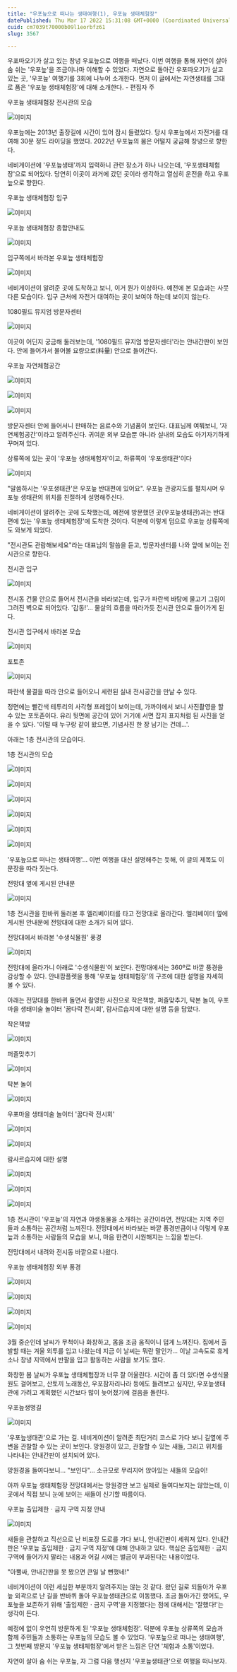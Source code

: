 ```yaml
---
title: "우포늪으로 떠나는 생태여행(1), 우포늪 생태체험장"
datePublished: Thu Mar 17 2022 15:31:08 GMT+0000 (Coordinated Universal Time)
cuid: cm7039t70000b09l1eorbfz61
slug: 3567

---
```



우포따오기가 살고 있는 창녕 우포늪으로 여행을 떠났다. 이번 여행을 통해 자연이 살아 숨 쉬는 '우포늪'을 조금이나마 이해할 수 있었다. 자연으로 돌아간 우포따오기가 살고 있는 곳, '우포늪' 여행기를 3회에 나누어 소개한다. 먼저 이 글에서는 자연생태를 그대로 품은 '우포늪 생태체험장'에 대해 소개한다. - 편집자 주

우포늪 생태체험장 전시관의 모습

![이미지](https://cdn.hashnode.com/res/hashnode/image/upload/v1739254515264/307d1eaf-c437-4167-a389-acdcbb3f47ef.jpeg)

우포늪에는 2013년 출장길에 시간이 있어 잠시 들렸었다. 당시 우포늪에서 자전거를 대여해 30분 정도 라이딩을 했었다. 2022년 우포늪의 봄은 어떨지 궁금해 창녕으로 향한다.

네비게이션에 '우포늪생태'까지 입력하니 관련 장소가 하나 나오는데, '우포생태체험장'으로 되어있다. 당연히 이곳이 과거에 갔던 곳이라 생각하고 열심히 운전을 하고 우포늪으로 향한다.

우포늪 생태체험장 입구

![이미지](https://cdn.hashnode.com/res/hashnode/image/upload/v1739254517285/96a8a45d-d17c-44b5-9000-510b13e01edc.jpeg)

우포늪 생태체험장 종합안내도

![이미지](https://cdn.hashnode.com/res/hashnode/image/upload/v1739254519483/03e75c62-3cc9-43ab-a19c-4dda458b3a06.jpeg)

입구쪽에서 바라본 우포늪 생태체험장

![이미지](https://cdn.hashnode.com/res/hashnode/image/upload/v1739254521456/130f3ec5-c891-41df-aab0-baf5dd1e000f.jpeg)

네비게이션이 알려준 곳에 도착하고 보니, 이거 뭔가 이상하다. 예전에 본 모습과는 사뭇 다른 모습이다. 입구 근처에 자전거 대여하는 곳이 보여야 하는데 보이지 않는다.

1080필드 뮤지엄 방문자센터

![이미지](https://cdn.hashnode.com/res/hashnode/image/upload/v1739254523287/0bc3a3de-dad6-40bf-86a2-85aca0ef3342.jpeg)

이곳이 어딘지 궁금해 둘러보는데, '1080필드 뮤지엄 방문자센터'라는 안내간판이 보인다. 안에 들어가서 물어볼 요량으로(料量) 안으로 들어간다.

우포늪 자연체험공간

![이미지](https://cdn.hashnode.com/res/hashnode/image/upload/v1739254525049/eaa3c5c0-cfe9-4812-9243-519bdee30d59.jpeg)

![이미지](https://cdn.hashnode.com/res/hashnode/image/upload/v1739254526848/30d30f0e-947e-4279-84c2-47486e52232d.jpeg)

![이미지](https://cdn.hashnode.com/res/hashnode/image/upload/v1739254528941/afc14179-42f5-42da-bfc9-76e9b8a7aa55.jpeg)

방문자센터 안에 들어서니 판매하는 음료수와 기념품이 보인다. 대표님께 여쭤보니, '자연체험공간'이라고 알려주신다. 귀여운 외부 모습뿐 아니라 실내의 모습도 아기자기하게 꾸며져 있다.

상류쪽에 있는 곳이 '우포늪 생태체험자'이고, 하류쪽이 '우포생태관'이다

![이미지](https://cdn.hashnode.com/res/hashnode/image/upload/v1739254531386/3eea9c80-c355-4a33-b51d-4022ef8ca9fa.png)

"말씀하시는 '우포생태관'은 우포늪 반대편에 있어요". 우포늪 관광지도를 펼치시며 우포늪 생태관의 위치를 친절하게 설명해주신다.

네비게이션이 알려주는 곳에 도착했는데, 예전에 방문했던 곳(우포늪생태관)과는 반대편에 있는 '우포늪 생태체험장'에 도착한 것이다. 덕분에 이렇게 덤으로 우포늪 상류쪽에도 와보게 되었다.

"전시관도 관람해보세요"라는 대표님의 말씀을 듣고, 방문자센터를 나와 앞에 보이는 전시관으로 향한다.

전시관 입구

![이미지](https://cdn.hashnode.com/res/hashnode/image/upload/v1739254533457/f773ffbb-53c3-479e-8c0c-d994288f9ffe.jpeg)

전시동 건물 안으로 들어서 전시관을 바라보는데, 입구가 파란색 바탕에 물고기 그림이 그려진 벽으로 되어있다. '감동!'... 물살의 흐름을 따라가듯 전시관 안으로 들어가게 된다.

전시관 입구에서 바라본 모습

![이미지](https://cdn.hashnode.com/res/hashnode/image/upload/v1739254535479/90ff21d7-6f6d-4c7a-8bc6-02563b8af096.jpeg)

포토존

![이미지](https://cdn.hashnode.com/res/hashnode/image/upload/v1739254537298/bb9d709a-a9e4-4e03-aa8b-ca040e436320.jpeg)

파란색 물결을 따라 안으로 들어오니 세련된 실내 전시공간을 만날 수 있다.

정면에는 빨간색 테투리의 사각형 프레임이 보이는데, 가까이에서 보니 사진촬영을 할 수 있는 포토존이다. 유리 뒷면에 공간이 있어 거기에 서면 잡지 표지처럼 된 사진을 얻을 수 있다. '이럴 때 누구랑 같이 왔으면, 기념사진 한 장 남기는 건데...'.

아래는 1층 전시관의 모습이다.

1층 전시관의 모습

![이미지](https://cdn.hashnode.com/res/hashnode/image/upload/v1739254539112/4358f57e-2d2b-49f2-ac30-1d5d4b7e6bd8.jpeg)

![이미지](https://cdn.hashnode.com/res/hashnode/image/upload/v1739254541310/693bcc27-5d84-4b1e-9676-77fee1403434.jpeg)

![이미지](https://cdn.hashnode.com/res/hashnode/image/upload/v1739254543279/e57fb6b7-76ee-42cf-9ce1-c848e615220f.jpeg)

![이미지](https://cdn.hashnode.com/res/hashnode/image/upload/v1739254545435/09cc6334-610d-43e1-81bb-17c4dc03656e.jpeg)

![이미지](https://cdn.hashnode.com/res/hashnode/image/upload/v1739254547904/0a2dfd3c-50a6-4dbc-baa1-e509819f8d8f.jpeg)

![이미지](https://cdn.hashnode.com/res/hashnode/image/upload/v1739254549902/17714db3-5300-4229-8817-6878ae562dda.jpeg)

'우포늪으로 떠나는 생태여행'... 이번 여행을 대신 설명해주는 듯해, 이 글의 제목도 이 문장을 따라 짓는다.

전망대 옆에 게시된 안내문

![이미지](https://cdn.hashnode.com/res/hashnode/image/upload/v1739254551777/317baa06-00b7-4004-982f-64d0b3dd4f57.jpeg)

1층 전시관을 한바퀴 둘러본 후 엘리베이터를 타고 전망대로 올라간다. 엘리베이터 옆에 게시된 안내문에 전망대에 대한 소개가 되어 있다.

전망대에서 바라본 '수생식물원' 풍경

![이미지](https://cdn.hashnode.com/res/hashnode/image/upload/v1739254553682/72e47d21-5ea9-4f3f-afd7-832db7b3c6e1.jpeg)

전망대에 올라가니 아래로 '수생식물원'이 보인다. 전망대에서는 360º로 바깥 풍경을 감상할 수 있다. 안내팜플렛을 통해 '우포늪 생태체험장'의 구조에 대한 설명을 자세히 볼 수 있다.

아래는 전망대를 한바퀴 돌면서 촬영한 사진으로 작은책방, 퍼즐맞추기, 탁본 놀이, 우포마을 생태미술 놀이터 '꿈다락 전시회', 람사르습지에 대한 설명 등을 담았다.

작은책방

![이미지](https://cdn.hashnode.com/res/hashnode/image/upload/v1739254555669/6b599dec-4c68-4b0a-8ae6-c348523b4cb5.jpeg)

퍼즐맞추기

![이미지](https://cdn.hashnode.com/res/hashnode/image/upload/v1739254557645/1fbc884b-c048-40db-88e5-a38d5dca7f80.jpeg)

탁본 놀이

![이미지](https://cdn.hashnode.com/res/hashnode/image/upload/v1739254560389/9f7c4014-09f5-43b8-b525-8ef1073176fd.jpeg)

우포마을 생태미술 놀이터 '꿈다락 전시회'

![이미지](https://cdn.hashnode.com/res/hashnode/image/upload/v1739254562277/3fcdb996-7ac8-43b0-ae36-3c68b4728042.jpeg)

![이미지](https://cdn.hashnode.com/res/hashnode/image/upload/v1739254564149/ff5eacba-702e-42aa-b506-2a7cb843064f.jpeg)

람사르습지에 대한 설명

![이미지](https://cdn.hashnode.com/res/hashnode/image/upload/v1739254565908/31236e90-1adf-40d5-8243-b3598d85eee2.jpeg)

![이미지](https://cdn.hashnode.com/res/hashnode/image/upload/v1739254567849/9d765a4c-5194-4bcb-b213-9fc4243a091b.jpeg)

![이미지](https://cdn.hashnode.com/res/hashnode/image/upload/v1739254569766/00d318ef-5ad4-48f7-8af5-3d822a870ec3.jpeg)

1층 전시관이 '우포늪'의 자연과 야생동물을 소개하는 공간이라면, 전망대는 지역 주민들과 소통하는 공간처럼 느껴진다. 전망대에서 바라보는 바깥 풍경만큼이나 이렇게 우포늪과 소통하는 사람들의 모습을 보니, 마음 한켠이 시원해지는 느낌을 받는다.

전망대에서 내려와 전시동 바깥으로 나왔다.

우포늪 생태체험장 외부 풍경

![이미지](https://cdn.hashnode.com/res/hashnode/image/upload/v1739254571761/aa1e211e-795b-4252-971c-4dc7fb6d0746.jpeg)

![이미지](https://cdn.hashnode.com/res/hashnode/image/upload/v1739254573444/84dec971-d7d7-4feb-b5e7-f73a0494d91e.jpeg)

![이미지](https://cdn.hashnode.com/res/hashnode/image/upload/v1739254575417/04cef31b-74f2-485f-a04e-fb9da38e332f.jpeg)

![이미지](https://cdn.hashnode.com/res/hashnode/image/upload/v1739254577354/939d7612-717d-4127-9c5d-e8d3fa35113d.jpeg)

3월 중순인데 날씨가 무척이나 화창하고, 몸을 조금 움직이니 덥게 느껴진다. 집에서 출발할 때는 겨울 외투를 입고 나왔는데 지금 이 날씨는 뭐란 말인가... 이날 고속도로 휴게소나 창녕 지역에서 반팔을 입고 활동하는 사람을 보기도 했다.

화창한 봄 날씨가 우포늪 생태체험장과 너무 잘 어울린다. 시간이 좀 더 있다면 수생식물원도 걸어보고, 산토끼 노래동산, 우포잠자리나라 등에도 들려보고 싶지만, 우포늪생태관에 가려고 계획했던 시간보다 많이 늦어졌기에 걸음을 돌린다.

우포늪생명길

![이미지](https://cdn.hashnode.com/res/hashnode/image/upload/v1739254579336/361a434d-491b-4f01-ae42-24bcc284ac4a.jpeg)

'우포늪생태관'으로 가는 길. 네비게이션이 알려준 최단거리 코스로 가다 보니 길옆에 주변을 관찰할 수 있는 곳이 보인다. 망원경이 있고, 관찰할 수 있는 새들, 그리고 위치를 나타내는 안내간판이 설치되어 있다.

망원경을 들여다보니... "보인다"... 소규모로 무리지어 앉아있는 새들의 모습이!

아까 우포늪 생태체험장 전망대에서는 망원경만 보고 실제로 들여다보지는 않았는데, 이곳에서 직접 보니 눈에 보이는 새들이 신기할 따름이다.

우포늪 출입제한ㆍ금지 구역 지정 안내

![이미지](https://cdn.hashnode.com/res/hashnode/image/upload/v1739254581458/e79afbb0-e44a-41a9-8c77-128e29b611c6.jpeg)

새들을 관찰하고 직선으로 난 비포장 도로를 가다 보니, 안내간판이 세워져 있다. 안내간판은 '우포늪 출입제한ㆍ금지 구역 지정'에 대해 안내하고 있다. 핵심은 출입제한ㆍ금지 구역에 들어가지 말라는 내용과 어길 시에는 벌금이 부과된다는 내용이었다.

"아뿔싸, 안내간판을 못 봤으면 큰일 날 뻔했네!"

네비게이션이 이런 세심한 부분까지 알려주지는 않는 것 같다. 왔던 길로 되돌아가 우포늪 외곽으로 난 길을 반바퀴 돌아 우포늪생태관으로 이동했다. 조금 돌아가긴 했어도, 우포늪을 보존하기 위해 '출입제한ㆍ금지 구역'을 지정했다는 점에 대해서는 '잘했다!'는 생각이 든다.

예정에 없이 우연히 방문하게 된 '우포늪 생태체험장'. 덕분에 우포늪 상류쪽의 모습과 함께 주민들과 소통하는 우포늪의 모습도 볼 수 있었다. '우포늪으로 떠나는 생태여행', 그 첫번째 방문지 '우포늪 생태체험장'에서 받은 느낌은 단연 '체험과 소통'이었다.

자연이 살아 숨 쉬는 우포늪, 자 그럼 다음 행선지 '우포늪생태관'으로 여행을 떠나보자.